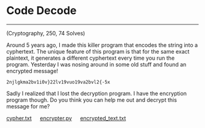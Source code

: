 # Code Decode

---

(Cryptography, 250, 74 Solves)

Around 5 years ago, I made this killer program that encodes the string into a cyphertext. The unique feature of this program is that for the same exact plaintext, it generates a different cyphertext every time you run the program. Yesterday I was nosing around in some old stuff and found an encrypted message!

`2njlgkma2bv1i0v}22lv19vuo19va2bvl2{-5x`

Sadly I realized that I lost the decryption program. I have the encryption program though. Do you think you can help me out and decrypt this message for me?

[cypher.txt](https://github.com/gddaredevil/writeups/blob/master/DeconstruCT.F_2021/Code_Decode/cypher.txt) &emsp; [encrypter.py](https://github.com/gddaredevil/writeups/blob/master/DeconstruCT.F_2021/Code_Decode/encrypter.py) &emsp; [encrypted_text.txt](https://github.com/gddaredevil/writeups/blob/master/DeconstruCT.F_2021/Code_Decode/encrypted_text.txt)



